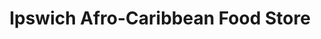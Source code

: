 ---
title: "Ipswich Afro-Caribbean Food Store"
url: /ipswich/ipswich-afro-caribbean-food-store/
shop: shop
---